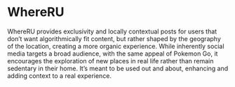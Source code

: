 # WhereRU
WhereRU provides exclusivity and locally contextual posts for users that don’t want algorithmically fit content, but rather shaped by the geography of the location, creating a more organic experience. While inherently social media targets a broad audience, with the same appeal of Pokemon Go, it encourages the exploration of new places in real life rather than remain sedentary in their home. It’s meant to be used out and about, enhancing and adding context to a real experience.
